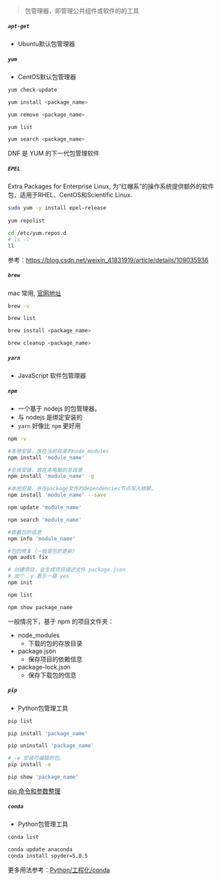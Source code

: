 >包管理器，即管理公共组件或软件的的工具

##### `apt-get`
- Ubuntu默认包管理器


##### `yum`

- CentOS默认包管理器

```bash
yum check-update

yum install <package_name>

yum remove <package_name>

yum list

yum search <package_name>
```

DNF 是 YUM 的下一代包管理软件



##### `EPEL`

Extra Packages for Enterprise Linux, 为“红帽系”的操作系统提供额外的软件包，适用于RHEL、CentOS和Scientific Linux.

```bash
sudo yum -y install epel-release
 
yum repolist

cd /etc/yum.repos.d
# ls -l
ll
```





参考：https://blog.csdn.net/weixin_41831919/article/details/109035936

##### `brew`

mac 常用, [官网地址](https://brew.sh/)

```bash
brew -v

brew list

brew install <package_name>

brew cleanup <package_name>
```


##### `yarn`

- JavaScript 软件包管理器

##### `npm`
- 一个基于 nodejs 的包管理器。
- 与 nodejs 是绑定安装的
- `yarn` 好像比 `npm` 更好用

```bash
npm -v

#本地安装，放在当前目录的node_modules
npm install 'module_name'

#全局安装，放在本电脑的总目录
npm install 'module_name' -g

#本地安装，并在package文件的dependencies节点写入依赖。 
npm install 'module_name' --save

npm update 'module_name'

npm search 'module_name'

#查看包的信息
npm info 'module_name'

#包的修复（一般是包的更新）
npm audit fix

# 创建项目，会生成项目描述文件 package.json
# 加个 -y 表示一路 yes
npm init 

npm list

npm show package_name
```

一般情况下，基于 npm 的项目文件夹：
- node_modules 
  - 下载的包的存放目录
- package.json 
  - 保存项目的依赖信息
- package-lock.json 
  - 保存下载包的信息




##### `pip`
- Python包管理工具

```bash
pip list

pip install 'package_name'

pip uninstall 'package_name'

# -e 安装可编辑的包。
pip install -e 

pip show 'package_name'
```

[pip 命令和参数整理](https://blog.csdn.net/qq_35104586/article/details/107441178)


##### `conda`
- Python包管理工具

```bash
conda list

conda update anaconda
conda install spyder=5.0.5
```

更多用法参考：[Python/工程化/conda](/Python/工程化/conda)